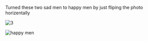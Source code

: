 Turned these two sad men to happy men by just fliping the photo horizentally


![3](https://user-images.githubusercontent.com/88210093/145548830-2d78e5c4-dd29-41ab-8126-b4ab750fab75.jpg)


![happy men](https://user-images.githubusercontent.com/88210093/145548845-c726160e-fe4a-4de9-9706-733847f9b7b2.jpg)
